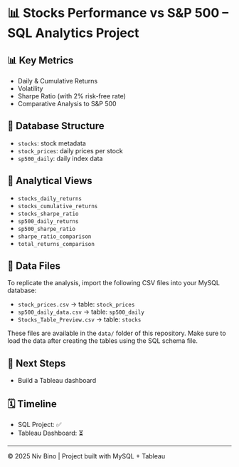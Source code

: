 # 📊 Stocks Performance vs S&P 500 – SQL Analytics Project

## 📊 Key Metrics
- Daily & Cumulative Returns
- Volatility
- Sharpe Ratio (with 2% risk-free rate)
- Comparative Analysis to S&P 500

## 🧱 Database Structure
- `stocks`: stock metadata
- `stock_prices`: daily prices per stock
- `sp500_daily`: daily index data

## 🔎 Analytical Views
- `stocks_daily_returns`
- `stocks_cumulative_returns`
- `stocks_sharpe_ratio`
- `sp500_daily_returns`
- `sp500_sharpe_ratio`
- `sharpe_ratio_comparison`
- `total_returns_comparison`

## 📂 Data Files

To replicate the analysis, import the following CSV files into your MySQL database:

- `stock_prices.csv` → table: `stock_prices`
- `sp500_daily_data.csv` → table: `sp500_daily`
- `Stocks_Table_Preview.csv` → table: `stocks`

These files are available in the `data/` folder of this repository.
Make sure to load the data after creating the tables using the SQL schema file.

## 🚀 Next Steps
- Build a Tableau dashboard

## 🗓️ Timeline
- SQL Project: ✅  
- Tableau Dashboard: ⏳  

---

© 2025 Niv Bino | Project built with MySQL + Tableau
